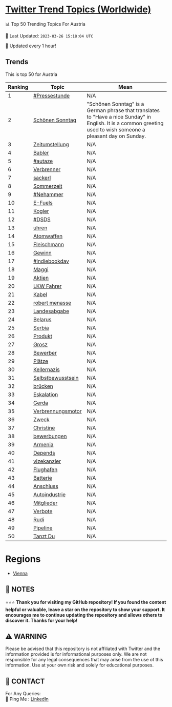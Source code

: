 [Twitter Trend Topics (Worldwide)](https://github.com/ErcinDedeoglu/Twitter-Trend-Topics)
==========


📊 Top 50 Trending Topics For Austria

📆 Last Updated: `2023-03-26 15:18:04 UTC`

🔧 Updated every 1 hour!


## Trends

This is top 50 for Austria

| Ranking | Topic | Mean |
| ------- | ------------ | ------------ |
| 1 | [#Pressestunde](http://twitter.com/search?q=%23Pressestunde) | N/A |
| 2 | [Schönen Sonntag](http://twitter.com/search?q=Sch%c3%b6nen+Sonntag) | "Schönen Sonntag" is a German phrase that translates to "Have a nice Sunday" in English. It is a common greeting used to wish someone a pleasant day on Sunday. |
| 3 | [Zeitumstellung](http://twitter.com/search?q=Zeitumstellung) | N/A |
| 4 | [Babler](http://twitter.com/search?q=Babler) | N/A |
| 5 | [#autaze](http://twitter.com/search?q=%23autaze) | N/A |
| 6 | [Verbrenner](http://twitter.com/search?q=Verbrenner) | N/A |
| 7 | [sackerl](http://twitter.com/search?q=sackerl) | N/A |
| 8 | [Sommerzeit](http://twitter.com/search?q=Sommerzeit) | N/A |
| 9 | [#Nehammer](http://twitter.com/search?q=%23Nehammer) | N/A |
| 10 | [E-Fuels](http://twitter.com/search?q=E-Fuels) | N/A |
| 11 | [Kogler](http://twitter.com/search?q=Kogler) | N/A |
| 12 | [#DSDS](http://twitter.com/search?q=%23DSDS) | N/A |
| 13 | [uhren](http://twitter.com/search?q=uhren) | N/A |
| 14 | [Atomwaffen](http://twitter.com/search?q=Atomwaffen) | N/A |
| 15 | [Fleischmann](http://twitter.com/search?q=Fleischmann) | N/A |
| 16 | [Gewinn](http://twitter.com/search?q=Gewinn) | N/A |
| 17 | [#indiebookday](http://twitter.com/search?q=%23indiebookday) | N/A |
| 18 | [Maggi](http://twitter.com/search?q=Maggi) | N/A |
| 19 | [Aktien](http://twitter.com/search?q=Aktien) | N/A |
| 20 | [LKW Fahrer](http://twitter.com/search?q=LKW+Fahrer) | N/A |
| 21 | [Kabel](http://twitter.com/search?q=Kabel) | N/A |
| 22 | [robert menasse](http://twitter.com/search?q=robert+menasse) | N/A |
| 23 | [Landesabgabe](http://twitter.com/search?q=Landesabgabe) | N/A |
| 24 | [Belarus](http://twitter.com/search?q=Belarus) | N/A |
| 25 | [Serbia](http://twitter.com/search?q=Serbia) | N/A |
| 26 | [Produkt](http://twitter.com/search?q=Produkt) | N/A |
| 27 | [Grosz](http://twitter.com/search?q=Grosz) | N/A |
| 28 | [Bewerber](http://twitter.com/search?q=Bewerber) | N/A |
| 29 | [Plätze](http://twitter.com/search?q=Pl%c3%a4tze) | N/A |
| 30 | [Kellernazis](http://twitter.com/search?q=Kellernazis) | N/A |
| 31 | [Selbstbewusstsein](http://twitter.com/search?q=Selbstbewusstsein) | N/A |
| 32 | [brücken](http://twitter.com/search?q=br%c3%bccken) | N/A |
| 33 | [Eskalation](http://twitter.com/search?q=Eskalation) | N/A |
| 34 | [Gerda](http://twitter.com/search?q=Gerda) | N/A |
| 35 | [Verbrennungsmotor](http://twitter.com/search?q=Verbrennungsmotor) | N/A |
| 36 | [Zweck](http://twitter.com/search?q=Zweck) | N/A |
| 37 | [Christine](http://twitter.com/search?q=Christine) | N/A |
| 38 | [bewerbungen](http://twitter.com/search?q=bewerbungen) | N/A |
| 39 | [Armenia](http://twitter.com/search?q=Armenia) | N/A |
| 40 | [Depends](http://twitter.com/search?q=Depends) | N/A |
| 41 | [vizekanzler](http://twitter.com/search?q=vizekanzler) | N/A |
| 42 | [Flughafen](http://twitter.com/search?q=Flughafen) | N/A |
| 43 | [Batterie](http://twitter.com/search?q=Batterie) | N/A |
| 44 | [Anschluss](http://twitter.com/search?q=Anschluss) | N/A |
| 45 | [Autoindustrie](http://twitter.com/search?q=Autoindustrie) | N/A |
| 46 | [Mitglieder](http://twitter.com/search?q=Mitglieder) | N/A |
| 47 | [Verbote](http://twitter.com/search?q=Verbote) | N/A |
| 48 | [Rudi](http://twitter.com/search?q=Rudi) | N/A |
| 49 | [Pipeline](http://twitter.com/search?q=Pipeline) | N/A |
| 50 | [Tanzt Du](http://twitter.com/search?q=Tanzt+Du) | N/A |



# Regions

* [Vienna](</Austria/Vienna.md>)



## 📝 NOTES

⭐⭐⭐ **Thank you for visiting my GitHub repository! If you found the content helpful or valuable, leave a star on the repository to show your support. It encourages me to continue updating the repository and allows others to discover it. Thanks for your help!**


## ⚠️ WARNING

Please be advised that this repository is not affiliated with Twitter and the information provided is for informational purposes only. We are not responsible for any legal consequences that may arise from the use of this information. Use at your own risk and solely for educational purposes.


## 📨 CONTACT

 For Any Queries:  
            🏓 Ping Me : [LinkedIn](https://www.linkedin.com/in/ercindedeoglu/)
